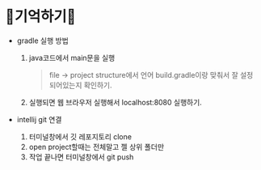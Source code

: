 # 🤳기억하기🤳

* gradle 실행 방법
  1. java코드에서 main문을 실행  
     > file -> project structure에서 언어 build.gradle이랑 맞춰서 잘 설정 되어있는지 확인하기.
  2. 실행되면 웹 브라우저 실행해서 localhost:8080 실행하기.   


* intellij git 연결
  1. 터미널창에서 깃 레포지토리 clone
  2. open project할때는 전체말고 젤 상위 폴더만  
  3. 작업 끝나면 터미널창에서 git push
